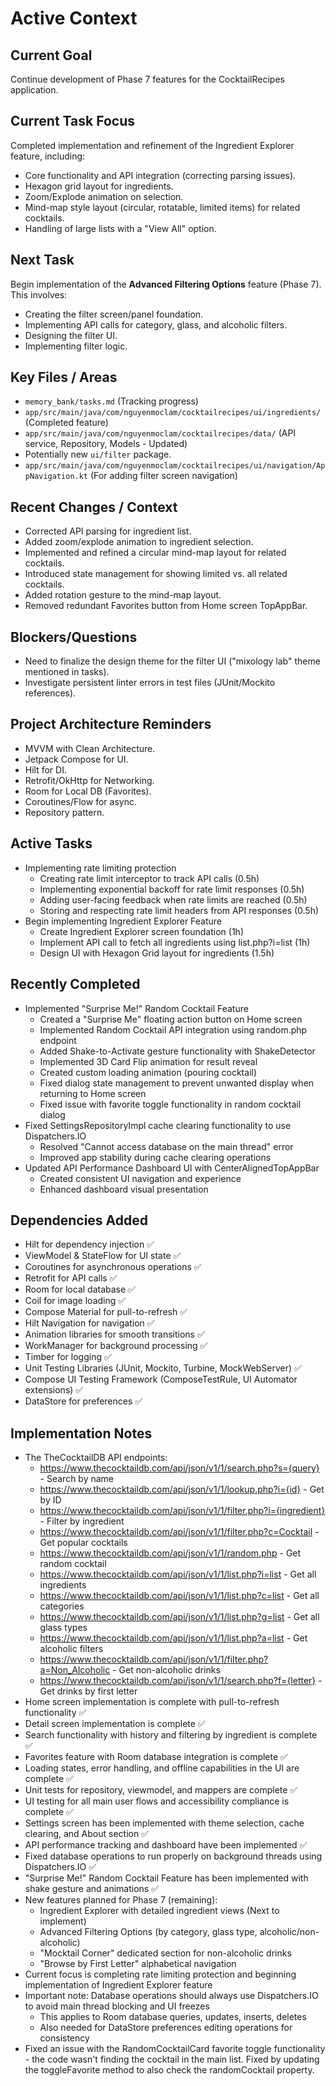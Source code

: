 # Active Context

## Current Goal
Continue development of Phase 7 features for the CocktailRecipes application.

## Current Task Focus
Completed implementation and refinement of the Ingredient Explorer feature, including:
- Core functionality and API integration (correcting parsing issues).
- Hexagon grid layout for ingredients.
- Zoom/Explode animation on selection.
- Mind-map style layout (circular, rotatable, limited items) for related cocktails.
- Handling of large lists with a "View All" option.

## Next Task
Begin implementation of the **Advanced Filtering Options** feature (Phase 7).
This involves:
- Creating the filter screen/panel foundation.
- Implementing API calls for category, glass, and alcoholic filters.
- Designing the filter UI.
- Implementing filter logic.

## Key Files / Areas
- `memory_bank/tasks.md` (Tracking progress)
- `app/src/main/java/com/nguyenmoclam/cocktailrecipes/ui/ingredients/` (Completed feature)
- `app/src/main/java/com/nguyenmoclam/cocktailrecipes/data/` (API service, Repository, Models - Updated)
- Potentially new `ui/filter` package.
- `app/src/main/java/com/nguyenmoclam/cocktailrecipes/ui/navigation/AppNavigation.kt` (For adding filter screen navigation)

## Recent Changes / Context
- Corrected API parsing for ingredient list.
- Added zoom/explode animation to ingredient selection.
- Implemented and refined a circular mind-map layout for related cocktails.
- Introduced state management for showing limited vs. all related cocktails.
- Added rotation gesture to the mind-map layout.
- Removed redundant Favorites button from Home screen TopAppBar.

## Blockers/Questions
- Need to finalize the design theme for the filter UI ("mixology lab" theme mentioned in tasks).
- Investigate persistent linter errors in test files (JUnit/Mockito references).

## Project Architecture Reminders
- MVVM with Clean Architecture.
- Jetpack Compose for UI.
- Hilt for DI.
- Retrofit/OkHttp for Networking.
- Room for Local DB (Favorites).
- Coroutines/Flow for async.
- Repository pattern.

## Active Tasks
- Implementing rate limiting protection
  - Creating rate limit interceptor to track API calls (0.5h)
  - Implementing exponential backoff for rate limit responses (0.5h)
  - Adding user-facing feedback when rate limits are reached (0.5h)
  - Storing and respecting rate limit headers from API responses (0.5h)
- Begin implementing Ingredient Explorer Feature 
  - Create Ingredient Explorer screen foundation (1h)
  - Implement API call to fetch all ingredients using list.php?i=list (1h)
  - Design UI with Hexagon Grid layout for ingredients (1.5h)

## Recently Completed
- Implemented "Surprise Me!" Random Cocktail Feature
  - Created a "Surprise Me" floating action button on Home screen
  - Implemented Random Cocktail API integration using random.php endpoint
  - Added Shake-to-Activate gesture functionality with ShakeDetector
  - Implemented 3D Card Flip animation for result reveal
  - Created custom loading animation (pouring cocktail)
  - Fixed dialog state management to prevent unwanted display when returning to Home screen
  - Fixed issue with favorite toggle functionality in random cocktail dialog
- Fixed SettingsRepositoryImpl cache clearing functionality to use Dispatchers.IO
  - Resolved "Cannot access database on the main thread" error
  - Improved app stability during cache clearing operations
- Updated API Performance Dashboard UI with CenterAlignedTopAppBar
  - Created consistent UI navigation and experience
  - Enhanced dashboard visual presentation

## Dependencies Added
- Hilt for dependency injection ✅
- ViewModel & StateFlow for UI state ✅
- Coroutines for asynchronous operations ✅
- Retrofit for API calls ✅
- Room for local database ✅
- Coil for image loading ✅
- Compose Material for pull-to-refresh ✅
- Hilt Navigation for navigation ✅
- Animation libraries for smooth transitions ✅
- WorkManager for background processing ✅
- Timber for logging ✅
- Unit Testing Libraries (JUnit, Mockito, Turbine, MockWebServer) ✅
- Compose UI Testing Framework (ComposeTestRule, UI Automator extensions) ✅
- DataStore for preferences ✅

## Implementation Notes
- The TheCocktailDB API endpoints:
  - https://www.thecocktaildb.com/api/json/v1/1/search.php?s={query} - Search by name
  - https://www.thecocktaildb.com/api/json/v1/1/lookup.php?i={id} - Get by ID
  - https://www.thecocktaildb.com/api/json/v1/1/filter.php?i={ingredient} - Filter by ingredient
  - https://www.thecocktaildb.com/api/json/v1/1/filter.php?c=Cocktail - Get popular cocktails
  - https://www.thecocktaildb.com/api/json/v1/1/random.php - Get random cocktail
  - https://www.thecocktaildb.com/api/json/v1/1/list.php?i=list - Get all ingredients
  - https://www.thecocktaildb.com/api/json/v1/1/list.php?c=list - Get all categories
  - https://www.thecocktaildb.com/api/json/v1/1/list.php?g=list - Get all glass types
  - https://www.thecocktaildb.com/api/json/v1/1/list.php?a=list - Get alcoholic filters
  - https://www.thecocktaildb.com/api/json/v1/1/filter.php?a=Non_Alcoholic - Get non-alcoholic drinks
  - https://www.thecocktaildb.com/api/json/v1/1/search.php?f={letter} - Get drinks by first letter
- Home screen implementation is complete with pull-to-refresh functionality ✅
- Detail screen implementation is complete ✅
- Search functionality with history and filtering by ingredient is complete ✅
- Favorites feature with Room database integration is complete ✅
- Loading states, error handling, and offline capabilities in the UI are complete ✅
- Unit tests for repository, viewmodel, and mappers are complete ✅
- UI testing for all main user flows and accessibility compliance is complete ✅
- Settings screen has been implemented with theme selection, cache clearing, and About section ✅
- API performance tracking and dashboard have been implemented ✅
- Fixed database operations to run properly on background threads using Dispatchers.IO ✅
- "Surprise Me!" Random Cocktail Feature has been implemented with shake gesture and animations ✅
- New features planned for Phase 7 (remaining):
  - Ingredient Explorer with detailed ingredient views (Next to implement)
  - Advanced Filtering Options (by category, glass type, alcoholic/non-alcoholic)
  - "Mocktail Corner" dedicated section for non-alcoholic drinks
  - "Browse by First Letter" alphabetical navigation
- Current focus is completing rate limiting protection and beginning implementation of Ingredient Explorer feature
- Important note: Database operations should always use Dispatchers.IO to avoid main thread blocking and UI freezes
  - This applies to Room database queries, updates, inserts, deletes
  - Also needed for DataStore preferences editing operations for consistency
- Fixed an issue with the RandomCocktailCard favorite toggle functionality - the code wasn't finding the cocktail in the main list. Fixed by updating the toggleFavorite method to also check the randomCocktail property.